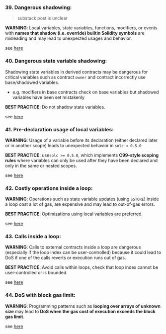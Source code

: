 ### 39. Dangerous shadowing:

> substack post is unclear

**WARNING**: Local variables, state variables, functions, modifiers, or events with **names that shadow (i.e. override) builtin Solidity symbols** are misleading and may lead to unexpected usages and behavior.

see [here](https://github.com/crytic/slither/wiki/Detector-Documentation#builtin-symbol-shadowing)

### 40. Dangerous state variable shadowing:

Shadowing state variables in derived contracts may be dangerous for critical variables such as contract `owner` and contract incorrectly use base/shadowed variables.
- e.g. modifiers in base contracts check on base variables but shadowed variables have been set mistakenly

**BEST PRACTICE**: Do not shadow state variables.

see [here](https://swcregistry.io/docs/SWC-119)

### 41. Pre-declaration usage of local variables:

**WARNING**: Usage of a variable before its declaration (either declared later or in another scope) leads to unexpected behavior in `solc < 0.5.0`

**BEST PRACTICE**: use`solc >= 0.5.0`, which implements **C99-style scoping rules** where variables can only be used after they have been declared and only in the same or nested scopes.

see [here](https://github.com/crytic/slither/wiki/Detector-Documentation#pre-declaration-usage-of-local-variables)


### 42. Costly operations inside a loop:

**WARNING**: Operations such as state variable updates (using `SSTORE`) inside a loop cost a lot of gas, are expensive and may lead to out-of-gas errors.

**BEST PRACTICE**: Optimizations using local variables are preferred.

see [here](https://github.com/crytic/slither/wiki/Detector-Documentation#costly-operations-inside-a-loop)


### 43. Calls inside a loop:

**WARNING**: Calls to external contracts inside a loop are dangerous (especially if the loop index can be user-controlled) because it could lead to DoS if one of the calls reverts or execution runs out of gas.

**BEST PRACTICE**: Avoid calls within loops, check that loop index cannot be user-controlled or is bounded.

see [here](https://swcregistry.io/docs/SWC-113)


### 44. DoS with block gas limit:

**WARNING**: Programming patterns such as **looping over arrays of unknown size** may lead to **DoS when the gas cost of execution exceeds the block gas limit**.

see [here](https://swcregistry.io/docs/SWC-128)
